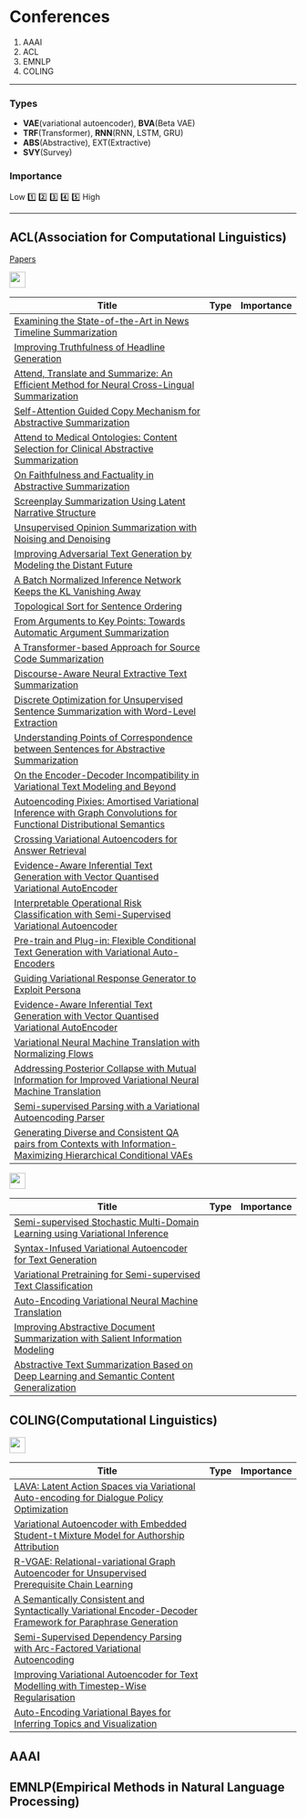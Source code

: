 # Conferences

1. AAAI
2. ACL
3. EMNLP
4. COLING

--- 
### Types

* **VAE**(variational autoencoder), **BVA**(Beta VAE)
* **TRF**(Transformer), **RNN**(RNN, LSTM, GRU)
* **ABS**(Abstractive), EXT(Extractive)
* **SVY**(Survey)

### Importance 
Low 1️⃣ 2️⃣ 3️⃣ 4️⃣ 5️⃣ High

---

## ACL(Association for Computational Linguistics)

[Papers](https://www.aclweb.org/anthology/events/acl-2020/#2020-ngt-1)

<p>
<img src=https://img.shields.io/static/v1?label=Year&message=2020&color=blue&style=flat height=28px>
 </p>
 
|Title|Type|Importance|
|---|---|---|
|[Examining the State-of-the-Art in News Timeline Summarization](https://www.aclweb.org/anthology/2020.acl-main.122/)|||
|[Improving Truthfulness of Headline Generation](https://www.aclweb.org/anthology/2020.acl-main.123/)|||
|[Attend, Translate and Summarize: An Efficient Method for Neural Cross-Lingual Summarization](https://www.aclweb.org/anthology/2020.acl-main.121/)|||
|[Self-Attention Guided Copy Mechanism for Abstractive Summarization](https://www.aclweb.org/anthology/2020.acl-main.125/)||
|[Attend to Medical Ontologies: Content Selection for Clinical Abstractive Summarization](https://www.aclweb.org/anthology/2020.acl-main.172/)||
|[On Faithfulness and Factuality in Abstractive Summarization](https://www.aclweb.org/anthology/2020.acl-main.173/)|||
|[Screenplay Summarization Using Latent Narrative Structure](https://www.aclweb.org/anthology/2020.acl-main.174/)|||
|[Unsupervised Opinion Summarization with Noising and Denoising](https://www.aclweb.org/anthology/2020.acl-main.175/)|||
|[Improving Adversarial Text Generation by Modeling the Distant Future](https://www.aclweb.org/anthology/2020.acl-main.227/)|||
|[A Batch Normalized Inference Network Keeps the KL Vanishing Away](https://www.aclweb.org/anthology/2020.acl-main.235/)|||
|[Topological Sort for Sentence Ordering](https://www.aclweb.org/anthology/2020.acl-main.248/)|||
|[From Arguments to Key Points: Towards Automatic Argument Summarization](https://www.aclweb.org/anthology/2020.acl-main.371/)|||
|[A Transformer-based Approach for Source Code Summarization](https://www.aclweb.org/anthology/2020.acl-main.449/)|||
|[Discourse-Aware Neural Extractive Text Summarization](https://www.aclweb.org/anthology/2020.acl-main.451/)|||
|[Discrete Optimization for Unsupervised Sentence Summarization with Word-Level Extraction](https://www.aclweb.org/anthology/2020.acl-main.452/)|||
|[Understanding Points of Correspondence between Sentences for Abstractive Summarization](https://www.aclweb.org/anthology/2020.acl-srw.26/)|||
|[On the Encoder-Decoder Incompatibility in Variational Text Modeling and Beyond](https://www.aclweb.org/anthology/2020.acl-main.316/)|
|[Autoencoding Pixies: Amortised Variational Inference with Graph Convolutions for Functional Distributional Semantics](https://www.aclweb.org/anthology/2020.acl-main.367/)|||
|[Crossing Variational Autoencoders for Answer Retrieval](https://www.aclweb.org/anthology/2020.acl-main.498/)|||
|[Evidence-Aware Inferential Text Generation with Vector Quantised Variational AutoEncoder](https://www.aclweb.org/anthology/2020.acl-main.544/)|||
|[Interpretable Operational Risk Classification with Semi-Supervised Variational Autoencoder](https://www.aclweb.org/anthology/2020.acl-main.78/)|||
|[Pre-train and Plug-in: Flexible Conditional Text Generation with Variational Auto-Encoders](https://www.aclweb.org/anthology/2020.acl-main.23/)|||
|[Guiding Variational Response Generator to Exploit Persona](https://www.aclweb.org/anthology/2020.acl-main.7/)|||
|[Evidence-Aware Inferential Text Generation with Vector Quantised Variational AutoEncoder](https://www.aclweb.org/anthology/2020.acl-main.544/)|||
|[Variational Neural Machine Translation with Normalizing Flows](https://www.aclweb.org/anthology/2020.acl-main.694/)|||
|[Addressing Posterior Collapse with Mutual Information for Improved Variational Neural Machine Translation](https://www.aclweb.org/anthology/people/a/arya-d-mccarthy/)|||
|[Semi-supervised Parsing with a Variational Autoencoding Parser](https://www.aclweb.org/anthology/2020.iwpt-1.5/)|||
|[Generating Diverse and Consistent QA pairs from Contexts with Information-Maximizing Hierarchical Conditional VAEs](https://www.aclweb.org/anthology/2020.acl-main.20/)|||

<p>
<img src=https://img.shields.io/static/v1?label=Year&message=2019&color=blue&style=flat height=28px>
 </p>
 
 
|Title|Type|Importance|
|---|---|---|
|[Semi-supervised Stochastic Multi-Domain Learning using Variational Inference](https://www.aclweb.org/anthology/P19-1186/)|||
|[Syntax-Infused Variational Autoencoder for Text Generation](https://www.aclweb.org/anthology/P19-1199/)|||
|[Variational Pretraining for Semi-supervised Text Classification](https://www.aclweb.org/anthology/P19-1590/)|||
|[Auto-Encoding Variational Neural Machine Translation](https://www.aclweb.org/anthology/W19-4315/)|||
|[Improving Abstractive Document Summarization with Salient Information Modeling](https://www.aclweb.org/anthology/P19-1205/)|||
|[Abstractive Text Summarization Based on Deep Learning and Semantic Content Generalization](https://www.aclweb.org/anthology/P19-1501/)|||

## COLING(Computational Linguistics)

<p>
<img src=https://img.shields.io/static/v1?label=Year&message=2020&color=blue&style=flat height=28px>
 </p>
 
|Title|Type|Importance|
|---|---|---|
|[LAVA: Latent Action Spaces via Variational Auto-encoding for Dialogue Policy Optimization](https://www.aclweb.org/anthology/2020.coling-main.41/)|||
|[Variational Autoencoder with Embedded Student-t Mixture Model for Authorship Attribution](https://www.aclweb.org/anthology/2020.coling-main.45/)|||
|[R-VGAE: Relational-variational Graph Autoencoder for Unsupervised Prerequisite Chain Learning](https://www.aclweb.org/anthology/2020.coling-main.99/)|||
|[A Semantically Consistent and Syntactically Variational Encoder-Decoder Framework for Paraphrase Generation](https://www.aclweb.org/anthology/2020.coling-main.102/)|||
|[Semi-Supervised Dependency Parsing with Arc-Factored Variational Autoencoding](https://www.aclweb.org/anthology/2020.coling-main.224/)|||
|[Improving Variational Autoencoder for Text Modelling with Timestep-Wise Regularisation](https://www.aclweb.org/anthology/2020.coling-main.216/)|||
|[Auto-Encoding Variational Bayes for Inferring Topics and Visualization](https://www.aclweb.org/anthology/2020.coling-main.458/)|||

## AAAI



## EMNLP(Empirical Methods in Natural Language Processing)

